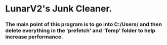 # LunarV2's Junk Cleaner.
### The main point of this program is to go into C:/Users/ and then delete everything in the 'prefetch' and 'Temp' folder to help increase performance.
